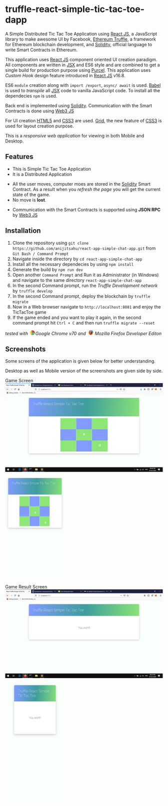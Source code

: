 # truffle-react-simple-tic-tac-toe-dapp
A Simple Distributed Tic Tac Toe Application using [React JS](https://reactjs.org/docs/getting-started.html), a JavaScript library to make awesome UI by Facebook, [Ethereum Truffle](https://www.trufflesuite.com/), a framework for Ethereum blockchain development, and [Solidity](https://solidity.readthedocs.io/en/v0.6.2/), official language to write Smart Contracts in Ethereum.

This application uses [React JS](https://reactjs.org/docs/getting-started.html) component oriented UI creation paradigm. All components are written in [JSX](https://reactjs.org/docs/jsx-in-depth.html) and ES6 style and are
combined to get a single build for production purpose using [Purcel](https://parceljs.org/). This application uses *Custom Hook* design feature introduced in [React JS](https://reactjs.org/docs/getting-started.html) v16.8. 

ES6 `module` creation along with `import /export`, `async/ await` is used. [Babel](https://babeljs.io/docs/en/babel-preset-react) is used to *transpile* all [JSX](https://reactjs.org/docs/jsx-in-depth.html) code to vanilla JavaScript code. To install all the dependecies `npm` is used.

Back end is implemented using [Solidity](https://solidity.readthedocs.io/en/v0.6.2/). Communication with the Smart Contracts is done using [Web3 JS](https://web3js.readthedocs.io/en/v1.2.6/)


For UI creation [HTML5](https://www.w3schools.com/html/html5_intro.asp) and [CSS3](https://www.w3schools.com/css/) are used. [Grid](https://developer.mozilla.org/en-US/docs/Web/CSS/CSS_Grid_Layout), the new feature of [CSS3](https://www.w3schools.com/css/) is used for layout creation purpose.

This is a *responsive web application* for viewing in both Mobile and Desktop.


## Features
<ul>
 <li> This is Simple Tic Tac Toe Application </li>
 <li> It is a Distributed Application </li>
</ul>


<ul>
 <li>All the user moves, computer moes are stored in the <a href="https://solidity.readthedocs.io/en/v0.6.2/">Solidity</a> Smart Contract. As a result when you <i>refresh the page</i> you will get the current state of the game. </li>
 <li>No move is <b>lost</b>.</li>
</ul>

 
<ul>
 <li> Communication with the Smart Contracts is supported using <b>JSON RPC</b> by <a href="https://web3js.readthedocs.io/en/v1.2.6/">Web3 JS</a>  
</ul>  

## Installation

1. Clone the repository using `git clone https://github.com/anijitsahu/react-app-simple-chat-app.git` from `Git Bash / Command Prompt`
2. Navigate inside the directory by `cd react-app-simple-chat-app`
3. Install all the necessary dependecies by using `npm install` 
4. Generate the build by `npm run dev` <br/>
5. Open another `Command Prompt` and Run it as Administrator (in Windows)  and navigate to the same directory `react-app-simple-chat-app`
6. In the second Command prompt, run the *Truffle Development network* by `truffle develop`
7. In the second Command prompt, deploy the blockchain by `truffle migrate`
8. Now in a Web browser navigate to `http://localhost:8081` and enjoy the TicTacToe game
9. If the game ended and you want to play it again, in the second command prompt hit `Ctrl + C` and then run `truffle migrate --reset`

 
*tested with <img src="screenshots/chrome.png" width="20px" title="Google Chrome">Google Chrome v70 and <img src="screenshots/firefox.png" width="25px" title="Firefox Developer edition">Mozilla Firefox Developer Editon*  

## Screenshots

Some screens of the application is given below for better understanding. 

Desktop as well as Mobile version of the screenshots are given side by side.

<p> Game Screen <br/> 
 <img src="screenshots/desktop (1).png" width="590px" title="Game screen"/>
 <img src="screenshots/mobile (1).png" width="190px" title="Game screen"/> 
</p>
 
 <p> Game Result Screen <br/> 
 <img src="screenshots/desktop (2).png" width="590px" title="Game Result Screen screen"/>
 <img src="screenshots/mobile (2).png" width="190px" title="Game Result Screen screen"/> 
</p>


